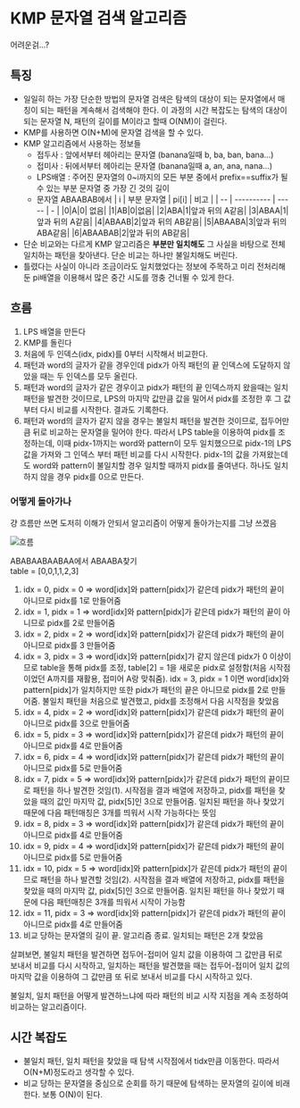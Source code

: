 # KMP 문자열 검색 알고리즘

어려운걹...?

## 특징

- 일일히 하는 가장 단순한 방법의 문자열 검색은 탐색의 대상이 되는 문자열에서 매칭이 되는 패턴을 계속해서 검색해야 한다. 이 과정의 시간 복잡도는 탐색의 대상이 되는 문자열 N, 패턴의 길이를 M이라고 할때 O(NM)이 걸린다.
- KMP를 사용하면 O(N+M)에 문자열 검색을 할 수 있다.
- KMP 알고리즘에서 사용하는 정보들
  - 접두사 : 앞에서부터 헤아리는 문자열 (banana일때 b, ba, ban, bana...)
  - 접미사 : 뒤에서부터 헤아리는 문자열 (banana일때 a, an, ana, nana...)
  - LPS배열 : 주어진 문자열의 0~i까지의 모든 부분 중에서 prefix==suffix가 될 수 있는 부분 문자열 중 가장 긴 것의 길이
  - 문자열 ABAABAB에서
    | i | 부분 문자열 | pi[i] | 비고 |
    | -- | ---------- | ----- | - |
    |0|A|0| 없음|
    |1|AB|0|없음|
    |2|ABA|1|앞과 뒤의 A같음|
    |3|ABAA|1|앞과 뒤의 A같음|
    |4|ABAAB|2|앞과 뒤의 AB같음|
    |5|ABAABA|3|앞과 뒤의 ABA같음|
    |6|ABAABAB|2|앞과 뒤의 AB같음|
- 단순 비교와는 다르게 KMP 알고리즘은 **부분만 일치해도** 그 사실을 바탕으로 전체 일치하는 패턴을 찾아낸다. 단순 비교는 하나만 불일치해도 버린다.
- 틀렸다는 사실이 아니라 조금이라도 일치했었다는 정보에 주목하고 미리 전처리해둔 pi배열을 이용해서 많은 중간 시도를 껑충 건너뛸 수 있게 한다.

## 흐름

1. LPS 배열을 만든다
2. KMP를 돌린다
3. 처음에 두 인덱스(idx, pidx)를 0부터 시작해서 비교한다. 
4. 패턴과 word의 글자가 같을 경우인데 pidx가 아직 패턴의 끝 인덱스에 도달하지 않았을 때는 두 인덱스를 모두 올린다.
5. 패턴과 word의 글자가 같은 경우이고 pidx가 패턴의 끝 인덱스까지 왔을때는 일치 패턴을 발견한 것이므로, LPS의 마지막 값만큼 값을 밀어서 pidx를 조정한 후 그 값부터 다시 비교를 시작한다. 결과도 기록한다.
5. 패턴과 word의 글자가 같지 않을 경우는 불일치 패턴을 발견한 것이므로, 접두어만큼 뒤로 비교하는 문자열을 밀어야 한다. 따라서 LPS table을 이용하여 pidx를 조정하는데, 이때 pidx-1까지는 word와 pattern이 모두 일치했으므로 pidx-1의 LPS 값을 가져와 그 인덱스 부터 패턴 비교를 다시 시작한다. pidx-1의 값을 가져왔는데도 word와 pattern이 불일치할 경우 일치할 때까지 pidx를 줄여낸다. 하나도 일치하지 않을 경우 pidx를 0으로 만든다.

### 어떻게 돌아가나

걍 흐름만 쓰면 도저히 이해가 안되서 알고리즘이 어떻게 돌아가는지를 그냥 쓰겠음

![흐름](https://t1.daumcdn.net/cfile/tistory/99FB64425C7E699F06)

ABABAABAABAA에서 ABAABA찾기  
table = [0,0,1,1,2,3]

1. idx = 0, pidx = 0 => word[idx]와 pattern[pidx]가 같은데 pidx가 패턴의 끝이 아니므로 pidx를 1로 만들어줌
2. idx = 1, pidx = 1 => word[idx]와 pattern[pidx]가 같은데 pidx가 패턴의 끝이 아니므로 pidx를 2로 만들어줌
3. idx = 2, pidx = 2 => word[idx]와 pattern[pidx]가 같은데 pidx가 패턴의 끝이 아니므로 pidx를 3 만들어줌
4. idx = 3, pidx = 3 => word[idx]와 pattern[pidx]가 같지 않은데 pidx가 0 이상이므로 table을 통해 pidx를 조정, table[2] = 1을 새로운 pidx로 설정함(처음 시작점이었던 A까지를 재활용, 접미어 A랑 맞춰줌). idx = 3, pidx = 1 이면 word[idx]와 pattern[pidx]가 일치하지만 또한 pidx가 패턴의 끝은 아니므로 pidx를 2로 만들어줌. 불일치 패턴을 처음으로 발견했고, pidx를 조정해서 다음 시작점을 찾았음
5. idx = 4, pidx = 2 => word[idx]와 pattern[pidx]가 같은데 pidx가 패턴의 끝이 아니므로 pidx를 3으로 만들어줌
6. idx = 5, pidx = 3 => word[idx]와 pattern[pidx]가 같은데 pidx가 패턴의 끝이 아니므로 pidx를 4로 만들어줌
7. idx = 6, pidx = 4 => word[idx]와 pattern[pidx]가 같은데 pidx가 패턴의 끝이 아니므로 pidx를 5로 만들어줌
8. idx = 7, pidx = 5 => word[idx]와 pattern[pidx]가 같은데 pidx가 패턴의 끝이므로 패턴을 하나 발견한 것임(1). 시작점을 결과 배열에 저장하고, pidx를 패턴을 찾았을 때의 값인 마지막 값, pidx[5]인 3으로 만들어줌. 일치된 패턴을 하나 찾았기 때문에 다음 패턴매칭은 3개를 띄워서 시작 가능하다는 뜻임
9. idx = 8, pidx = 3 => word[idx]와 pattern[pidx]가 같은데 pidx가 패턴의 끝이 아니므로 pidx를 4로 만들어줌
10. idx = 9, pidx = 4 => word[idx]와 pattern[pidx]가 같은데 pidx가 패턴의 끝이 아니므로 pidx를 5로 만들어줌
11. idx = 10, pidx = 5 => word[idx]와 pattern[pidx]가 같은데 pidx가 패턴의 끝이므로 패턴을 하나 발견할 것임(2). 시작점을 결과 배열에 저장하고, pidx를 패턴을 찾았을 때의 마지막 값, pidx[5]인 3으로 만들어줌. 일치된 패턴을 하나 찾았기 때문에 다음 패턴매칭은 3개를 띄워서 시작이 가능함
12. idx = 11, pidx = 3 => word[idx]와 pattern[pidx]가 같은데 pidx가 패턴의 끝이 아니므로 pidx를 4로 만들어줌
13. 비교 당하는 문자열의 길이 끝. 알고리즘 종료. 일치되는 패턴은 2개 찾았음

살펴보면, 불일치 패턴을 발견하면 접두어-접미어 일치 값을 이용하여 그 값만큼 뒤로 보내서 비교를 다시 시작하고, 일치하는 패턴을 발견했을 때는 접두어-접미어 일치 값의 마지막 값을 이용하여 그 값만큼 또 뒤로 보내서 비교를 다시 시작하고 있다.  

불일치, 일치 패턴을 어떻게 발견하느냐에 따라 패턴의 비교 시작 지점을 계속 조정하여 비교하는 알고리즘이다.

## 시간 복잡도

- 불일치 패턴, 일치 패턴을 찾았을 때 탐색 시작점에서 tidx만큼 이동한다. 따라서 O(N+M)정도라고 생각할 수 있다.
- 비교 당하는 문자열을 중심으로 순회를 하기 때문에 탐색하는 문자열의 길이에 비래한다. 보통 O(N)이 된다.